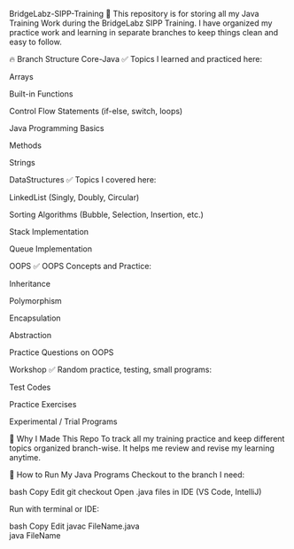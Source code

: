 BridgeLabz-SIPP-Training 📝
This repository is for storing all my Java Training Work during the BridgeLabz SIPP Training.
I have organized my practice work and learning in separate branches to keep things clean and easy to follow.

🔥 Branch Structure
Core-Java
✅ Topics I learned and practiced here:

Arrays

Built-in Functions

Control Flow Statements (if-else, switch, loops)

Java Programming Basics

Methods

Strings

DataStructures
✅ Topics I covered here:

LinkedList (Singly, Doubly, Circular)

Sorting Algorithms (Bubble, Selection, Insertion, etc.)

Stack Implementation

Queue Implementation

OOPS
✅ OOPS Concepts and Practice:

Inheritance

Polymorphism

Encapsulation

Abstraction

Practice Questions on OOPS

Workshop
✅ Random practice, testing, small programs:

Test Codes

Practice Exercises

Experimental / Trial Programs

🎯 Why I Made This Repo
To track all my training practice and keep different topics organized branch-wise.
It helps me review and revise my learning anytime.

🚀 How to Run My Java Programs
Checkout to the branch I need:

bash
Copy
Edit
git checkout <branch-name>
Open .java files in IDE (VS Code, IntelliJ)

Run with terminal or IDE:

bash
Copy
Edit
javac FileName.java  
java FileName
